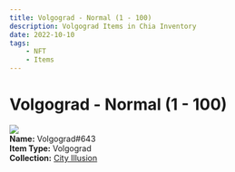 ```yaml
---
title: Volgograd - Normal (1 - 100)
description: Volgograd Items in Chia Inventory
date: 2022-10-10
tags:
    - NFT
    - Items
---
```


# Volgograd - Normal (1 - 100)
<div class="item_thumbnail">
<img loading="lazy" src="https://f3s2bb6xzg5wsavs3xzj3rsszowrbssh3it4se2kh3qqtiwk2i.arweave.net/LuWgh9fJu2kCst3yncZSy_60QykfaJ8kTSj7hCaLK0g"><br/>
<div><strong>Name:</strong> Volgograd#643</div>
<div><strong>Item Type:</strong> Volgograd</div>
<div><strong>Collection:</strong> <a href="https://www.spacescan.io/xch/nft/collection/col1lend2dcn558km4wcwta4xnkfv3xpcmlp9kyt0m909emvfxechlyqdl5ndg">City Illusion</a></div>
</div>

